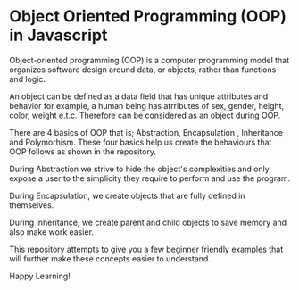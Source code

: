 # Object Oriented Programming (OOP) in Javascript

Object-oriented programming (OOP) is a computer programming model that organizes software design around data, or objects, rather than functions and logic. 


An object can be defined as a data field that has unique attributes and behavior for example, a human being has atrributes of sex, gender, height, color, weight e.t.c. Therefore can be considered as  an object during OOP.

There are 4 basics of OOP that is;  Abstraction, Encapsulation , Inheritance and Polymorhism. These four basics help us create the behaviours that OOP follows as shown in the repository.

During Abstraction we strive to hide the object's complexities and only expose a user to the simplicity they require to perform and use the program.

During Encapsulation, we create objects that are fully defined in themselves.

During Inheritance, we create parent and child objects to save memory and also make work easier.

This repository attempts to give you a few beginner friendly examples that will further make these concepts easier to understand.

Happy Learning!

